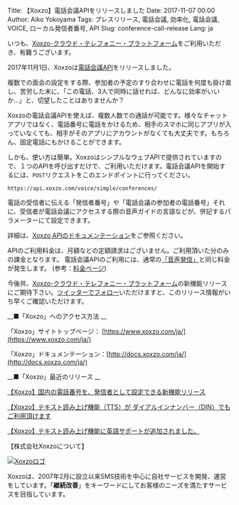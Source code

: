 Title: 【Xoxzo】電話会議APIをリリースしました
Date: 2017-11-07 00:00
Author: Aiko Yokoyama
Tags: プレスリリース, 電話会議, 効率化, 電話会議, VOICE, ローカル発信者番号, API
Slug: conference-call-release
Lang: ja

いつも、[Xoxzo-クラウド・テレフォニー・プラットフォーム](https://www.xoxzo.com/ja/)をご利用いただき、有難うございます。

2017年11月1日、Xoxzoは[電話会議API](https://www.xoxzo.com/ja/about/voice-api/)をリリースしました。

複数での面会の設定をする際、参加者の予定のすり合わせに電話を何度も掛け直し、苦労した末に、「この電話、3人で同時に話せれば、どんなに効率がいいか…」と、切望したことはありませんか？

Xoxzoの電話会議APIを使えば、複数人数での通話が可能です。様々なチャットアプリではなく、電話番号に電話をかけるため、相手のスマホに同じアプリが入っていなくても、相手がそのアプリにアカウントがなくても大丈夫です。もちろん、固定電話にもかけることができます。

しかも、使い方は簡単。XoxzoはシンプルなウェブAPIで提供されていますので、１つのAPIを呼び出すだけで、ご利用いただけます。電話会議APIを開始するには、`POST`リクエストをこのエンドポイントに行ってください。

```https://api.xoxzo.com/voice/simple/conferences/```

電話の受信者に伝える「発信者番号」や「電話会議の参加者の電話番号」それに、受信者が電話会議にアクセスする際の音声ガイドの言語などが、併記するパラメーターにて設定できます。

詳細は、[Xoxzo APIのドキュメンテーション](http://docs.xoxzo.com/ja/voice.html#simple-conference-api)をご参照ください。

APIのご利用料金は、月額などの定額請求はございません。ご利用頂いた分のみの課金となります。
電話会議APIのご利用には、通常の[「音声発信」](https://www.xoxzo.com/ja/about/voice-api/)と同じ料金が発生します。
(参考：[料金ページ](https://www.xoxzo.com/ja/about/pricing/#voice))

今後共、[Xoxzo-クラウド・テレフォニー・プラットフォーム](https://www.xoxzo.com/ja/)の新機能リリースにご期待下さい。[ツイッターでフォロー](https://twitter.com/xoxzotelephony)いただけますと、このリリース情報がいち早くご確認いただけます。



__■「Xoxzo」へのアクセス方法 __

「Xoxzo」サイトトップページ： [https://www.xoxzo.com/ja/](https://www.xoxzo.com/ja/)

「Xoxzo」ドキュメンテーション：[http://docs.xoxzo.com/ja/](http://docs.xoxzo.com/ja/)
 
 
__■「Xoxzo」最近のリリース __

[【Xoxzo】国内の電話番号を、発信者として設定できる新機能リリース](https://blog.xoxzo.com/ja/2017/08/23/jp-local-caller-id/)

[【Xoxzo】テキスト読み上げ機能（TTS）が ダイアルインナンバー（DIN）でもご利用頂けます](https://blog.xoxzo.com/ja/2017/05/24/text-to-speech-for-din/)

[【Xoxzo】テキスト読み上げ機能に英語サポートが追加されました。](https://blog.xoxzo.com/ja/2017/03/22/tts-en-release/)


【株式会社Xoxzoについて】

[![Xoxzoロゴ]({filename}/images/xoxzo-logo-02.png)](http://info.xoxzo.com/ja/)

Xoxzoは、2007年2月に設立以来SMS技術を中心に自社サービスを開発、運営をしています。「**継続改善**」をキーワードにしてお客様のニーズを満たすサービスを目指しています。
